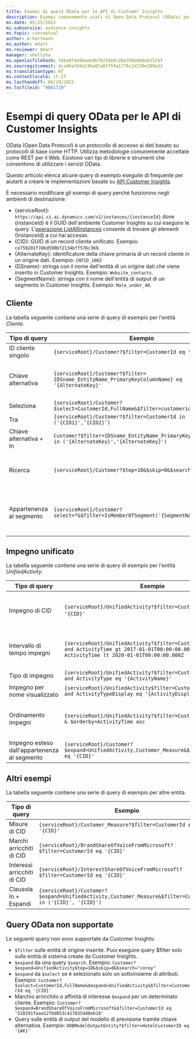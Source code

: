 ```yaml
---
title: Esempi di query OData per le API di Customer Insights
description: Esempi comunemente usati di Open Data Protocol (OData) per eseguire query sulle API Customer Insights al fine di esaminare i dati.
ms.date: 05/25/2022
ms.subservice: audience-insights
ms.topic: conceptual
author: m-hartmann
ms.author: mhart
ms.reviewer: mhart
manager: shellyha
ms.openlocfilehash: 54ba9f4e9baeb4b7021bb8c20a706bbb6eb1529f
ms.sourcegitcommit: dca46afb9e23ba87a0ff59a1776c1d139e209a32
ms.translationtype: HT
ms.contentlocale: it-IT
ms.lasthandoff: 06/29/2022
ms.locfileid: "9081719"
---
```

# <a name="odata-query-examples-for-customer-insights-apis"></a>Esempi di query OData per le API di Customer Insights

OData (Open Data Protocol) è un protocollo di accesso ai dati basato su protocolli di base come HTTP. Utilizza metodologie comunemente accettate come REST per il Web. Esistono vari tipi di librerie e strumenti che consentono di utilizzare i servizi OData.

Questo articolo elenca alcune query di esempio eseguite di frequente per aiutarti a creare le implementazioni basate su [API Customer Insights](apis.md).

È necessario modificare gli esempi di query perché funzionino negli ambienti di destinazione: 

- {serviceRoot}: `https://api.ci.ai.dynamics.com/v1/instances/{instanceId}` dove {instanceId} è il GUID dell'ambiente Customer Insights su cui eseguire le query. L'[operazione ListAllInstances](https://developer.ci.ai.dynamics.com/api-details#api=CustomerInsights&operation=Get-all-instances) consente di trovare gli elementi {InstanceId} a cui hai accesso.
- {CID}: GUID di un record cliente unificato. Esempio: `ce759201f786d590bf2134bff576c369`.
- {AlternateKey}: identificatore della chiave primaria di un record cliente in un origine dati. Esempio: `CNTID_1002`
- {DSname}: stringa con il nome dell'entità di un origine dati che viene inserito in Customer Insights. Esempio: `Website_contacts`.
- {SegmentName}: stringa con il nome dell'entità di output di un segmento in Customer Insights. Esempio: `Male_under_40`.

## <a name="customer"></a>Cliente

La tabella seguente contiene una serie di query di esempio per l'entità *Cliente*.

|Tipo di query |Esempio  | Nota  |
|---------|---------|---------|
|ID cliente singolo     | `{serviceRoot}/Customer?$filter=CustomerId eq '{CID}'`          |  |
|Chiave alternativa    | `{serviceRoot}/Customer?$filter={DSname_EntityName_PrimaryKeyColumnName} eq '{AlternateKey}'`         |  Le chiavi alternative persistono nell'entità cliente unificata       |
|Seleziona   | `{serviceRoot}/Customer?$select=CustomerId,FullName&$filter=customerid eq '1'`        |         |
|Tra    | `{serviceRoot}/Customer?$filter=CustomerId in ('{CID1}',’{CID2}’)`        |         |
|Chiave alternativa + In   | `Customer?$filter={DSname_EntityName_PrimaryKeyColumnName} in ('{AlternateKey}','{AlternateKey}')`         |         |
|Ricerca  | `{serviceRoot}/Customer?$top=10&$skip=0&$search="string"`        |   Restituisce i primi 10 risultati per una stringa di ricerca      |
|Appartenenza al segmento  | `{serviceRoot}/Customer?select=*&$filter=IsMemberOfSegment('{SegmentName}')&$top=10`     | Restituisce un numero predefinito di righe dall'entità di segmentazione.      |

## <a name="unified-activity"></a>Impegno unificato

La tabella seguente contiene una serie di query di esempio per l'entità *UnifiedActivity*.

|Tipo di query |Esempio  | Nota  |
|---------|---------|---------|
|Impegno di CID     | `{serviceRoot}/UnifiedActivity?$filter=CustomerId eq '{CID}'`          | Elenca gli impegni di un profilo cliente specifico |
|Intervallo di tempo impegni    | `{serviceRoot}/UnifiedActivity?$filter=CustomerId eq '{CID}' and ActivityTime gt 2017-01-01T00:00:00.000Z and ActivityTime lt 2020-01-01T00:00:00.000Z`     |  Impegni di un profilo cliente in un intervallo di tempo       |
|Tipo di impegno    |   `{serviceRoot}/UnifiedActivity?$filter=CustomerId eq '{CID}' and ActivityType eq '{ActivityName}'`        |         |
|Impegno per nome visualizzato     | `{serviceRoot}/UnifiedActivity$filter=CustomerId eq ‘{CID}’ and ActivityTypeDisplay eq ‘{ActivityDisplayName}’`        | |
|Ordinamento impegni    | `{serviceRoot}/UnifiedActivity?$filter=CustomerId eq ‘{CID}’ & $orderby=ActivityTime asc`     |  Ordina gli impegni in modo crescente o decrescente       |
|Impegno esteso dall'appartenenza al segmento  |   `{serviceRoot}/Customer?$expand=UnifiedActivity,Customer_Measure&$filter=CustomerId eq '{CID}'`     |         |

## <a name="other-examples"></a>Altri esempi

La tabella seguente contiene una serie di query di esempio per altre entità.

|Tipo di query |Esempio  | Nota  |
|---------|---------|---------|
|Misure di CID    | `{serviceRoot}/Customer_Measure?$filter=CustomerId eq '{CID}'`          |  |
|Marchi arricchiti di CID    | `{serviceRoot}/BrandShareOfVoiceFromMicrosoft?$filter=CustomerId eq '{CID}'`  |       |
|Interessi arricchiti di CID    |   `{serviceRoot}/InterestShareOfVoiceFromMicrosoft?$filter=CustomerId eq '{CID}'`       |         |
|Clausola In + Espandi     | `{serviceRoot}/Customer?$expand=UnifiedActivity,Customer_Measure&$filter=CustomerId in ('{CID}', '{CID}')`         | |

## <a name="not-supported-odata-queries"></a>Query OData non supportate

Le seguenti query non sono supportate da Customer Insights:

- `$filter` sulle entità di origine inserite. Puoi eseguire query $filter solo sulle entità di sistema create da Customer Insights.
- `$expand` da una query `$search`. Esempio: `Customer?$expand=UnifiedActivity$top=10&$skip=0&$search="corey"`
- `$expand` da `$select` se è selezionato solo un sottoinsieme di attributi. Esempio: `Customer?$select=CustomerId,FullName&$expand=UnifiedActivity&$filter=CustomerId eq '{CID}'`
- Marchio arricchito o affinità di interesse `$expand` per un determinato cliente. Esempio: `Customer?$expand=BrandShareOfVoiceFromMicrosoft&$filter=CustomerId eq '518291faaa12f6d853c417835d40eb10'`
- Query sulle entità di output del modello di previsione tramite chiave alternativa. Esempio: `OOBModelOutputEntity?$filter=HotelCustomerID eq '{AK}'`
